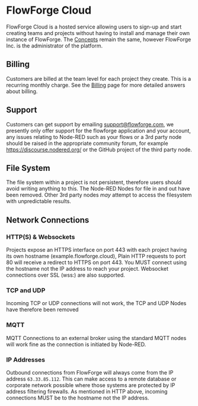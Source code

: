 # FlowForge Cloud

FlowForge Cloud is a hosted service allowing users to sign-up and start creating teams and projects without having to install and manage their own instance of FlowForge.
The [Concepts](../user/concepts.md) remain the same, however FlowForge Inc. is the administrator of the platform.

## Billing
Customers are billed at the team level for each project they create. This is a recurring monthly charge.
See the [Billing](./billing.md) page for more detailed answers about billing.

## Support
Customers can get support by emailing support@flowforge.com, we presently only offer support for the flowforge application and your account, any issues relating to Node-RED such as your flows or a 3rd party node should be raised in the appropriate community forum, for example https://discourse.nodered.org/ or the GitHub project of the third party node.

## File System
The file system within a project is not persistent, therefore users should avoid writing anything to this. The Node-RED Nodes for file in and out have been removed. Other 3rd party nodes _may_ attempt to access the filesystem with unpredictable results.

## Network Connections
### HTTP(S) & Websockets
Projects expose an HTTPS interface on port 443 with each project having its own hostname (example.flowforge.cloud), Plain HTTP requests to port 80 will receive a redirect to HTTPS on port 443.
You MUST connect using the hostname not the IP address to reach your project.
Websocket connections over SSL (wss:) are also supported.

### TCP and UDP
Incoming TCP or UDP connections will not work, the TCP and UDP Nodes have therefore been removed

### MQTT
MQTT Connections to an external broker using the standard MQTT nodes will work fine as the connection is initiated by Node-RED.

### IP Addresses
Outbound connections from FlowForge will always come from the IP address `63.33.85.112`. 
This can make access to a remote database or corporate network possible where those systems are protected by IP address filtering firewalls. As mentioned in HTTP above, incoming connections MUST be to the hostname not the IP address.
